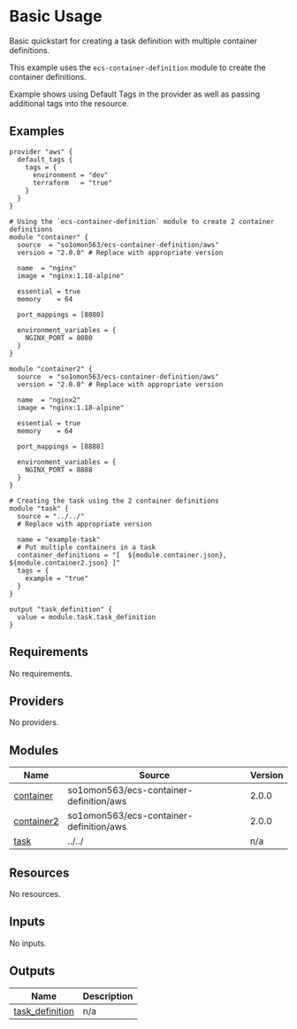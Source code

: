 # Basic Usage

Basic quickstart for creating a task definition with multiple container definitions.

This example uses the `ecs-container-definition` module to create the container definitions.

Example shows using Default Tags in the provider as well as passing additional tags into the resource.

<!-- BEGINNING OF PRE-COMMIT-TERRAFORM DOCS HOOK -->

## Examples

```hcl
provider "aws" {
  default_tags {
    tags = {
      environment = "dev"
      terraform   = "true"
    }
  }
}

# Using the `ecs-container-definition` module to create 2 container definitions
module "container" {
  source  = "so1omon563/ecs-container-definition/aws"
  version = "2.0.0" # Replace with appropriate version

  name  = "nginx"
  image = "nginx:1.18-alpine"

  essential = true
  memory    = 64

  port_mappings = [8080]

  environment_variables = {
    NGINX_PORT = 8080
  }
}

module "container2" {
  source  = "so1omon563/ecs-container-definition/aws"
  version = "2.0.0" # Replace with appropriate version

  name  = "nginx2"
  image = "nginx:1.18-alpine"

  essential = true
  memory    = 64

  port_mappings = [8888]

  environment_variables = {
    NGINX_PORT = 8888
  }
}

# Creating the task using the 2 container definitions
module "task" {
  source = "../../"
  # Replace with appropriate version

  name = "example-task"
  # Put multiple containers in a task
  container_definitions = "[  ${module.container.json}, ${module.container2.json} ]"
  tags = {
    example = "true"
  }
}

output "task_definition" {
  value = module.task.task_definition
}
```

## Requirements

No requirements.

## Providers

No providers.

## Modules

| Name | Source | Version |
|------|--------|---------|
| <a name="module_container"></a> [container](#module\_container) | so1omon563/ecs-container-definition/aws | 2.0.0 |
| <a name="module_container2"></a> [container2](#module\_container2) | so1omon563/ecs-container-definition/aws | 2.0.0 |
| <a name="module_task"></a> [task](#module\_task) | ../../ | n/a |

## Resources

No resources.

## Inputs

No inputs.

## Outputs

| Name | Description |
|------|-------------|
| <a name="output_task_definition"></a> [task\_definition](#output\_task\_definition) | n/a |

<!-- END OF PRE-COMMIT-TERRAFORM DOCS HOOK -->
